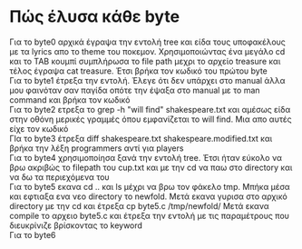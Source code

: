 # Πώς έλυσα κάθε byte
Για το byte0 αρχικά έγραψα την εντολή tree και είδα τους υποφακέλους με τα lyrics απο το theme του ποκεμον. Χρησιμοποιώντας ένα μεγάλο cd και το TAB κουμπί συμπλήρωσα το file path μεχρι το αρχείο treasure και τέλος έγραψα cat treasure. Έτσι βρήκα τον κωδικό του πρώτου byte  <br> 
Για το byte1 έτρεξα την εντολή. Έλεγε ότι δεν υπάρχει στο manual άλλα μου φαινόταν σαν παγίδα οπότε την έψαξα στο manual με το man command και βρήκα τον κωδικό  <br> 
Για το byte2 ετρεξα το grep -h "will find" shakespeare.txt και αμέσως είδα στην οθόνη μερικές γραμμές όπου εμφανίζεται το will find. Μια απο αυτές είχε τον κωδικό <br>
ΓΙα το byte3 έτρεξα diff shakespeare.txt shakespeare.modified.txt και βρήκα την λέξη programmers αντί για players <br>
Για το byte4 χρησιμοποίησα ξανά την εντολή tree. Έτσι ήταν εύκολο να βρω ακριβώς το filepath του cup.txt και με την cd να παω στο directory και να δω τα περιεχόμενα του <br>
Για το byte5 εκανα cd .. και ls μέχρι να βρω τον φάκελο tmp. Μπήκα μέσα και εφτιαξα ενα νεο directory το newfold. Μετά εκανα γυρισα στο αρχικό directory με την cd και έτρεξα cp byte5.c /tmp/newfold/ Μετά εκανα compile το αρχειο byte5.c και έτρεξα την εντολή με τις παραμέτρους που διευκρίνιζε βρίσκοντας το keyword <br>
Για το byte6  <br>
